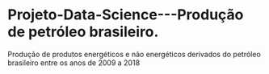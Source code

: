 # Projeto-Data-Science---Produção de petróleo brasileiro.
Produção de produtos energéticos e não energéticos derivados do petróleo brasileiro entre os anos de 2009 a 2018
